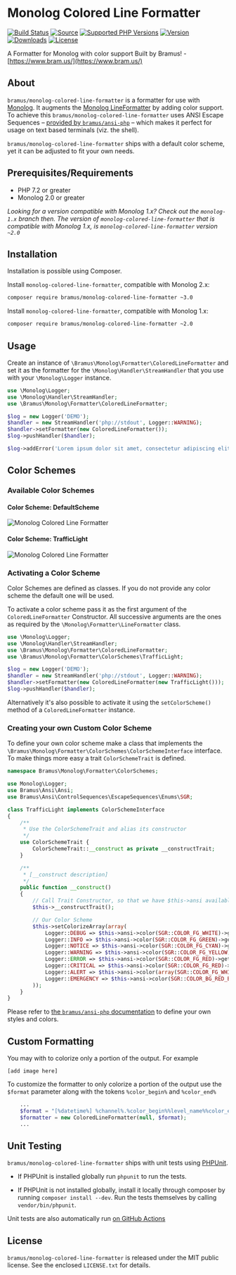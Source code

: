 # Monolog Colored Line Formatter

[![Build Status](https://github.com/bramus/monolog-colored-line-formatter/workflows/CI/badge.svg)](https://github.com/bramus/monolog-colored-line-formatter/actions) [![Source](http://img.shields.io/badge/source-bramus/monolog--colored--line--formatter-blue.svg?style=flat-square)](https://github.com/bramus/monolog-colored-line-formatter) [![Supported PHP Versions](https://img.shields.io/packagist/php-v/bramus/monolog-colored-line-formatter)](https://github.com/bramus/monolog-colored-line-formatter) [![Version](https://img.shields.io/packagist/v/bramus/monolog-colored-line-formatter.svg?style=flat-square)](https://packagist.org/packages/bramus/monolog-colored-line-formatter) [![Downloads](https://img.shields.io/packagist/dt/bramus/monolog-colored-line-formatter.svg?style=flat-square)](https://packagist.org/packages/bramus/monolog-colored-line-formatter/stats) [![License](https://img.shields.io/packagist/l/bramus/monolog-colored-line-formatter.svg?style=flat-square)](https://github.com/bramus/monolog-colored-line-formatter/blob/master/LICENSE.txt)

A Formatter for Monolog with color support
Built by Bramus! - [https://www.bram.us/](https://www.bram.us/)

## About

`bramus/monolog-colored-line-formatter` is a formatter for use with [Monolog](https://github.com/Seldaek/monolog). It augments the [Monolog LineFormatter](https://github.com/Seldaek/monolog/blob/master/src/Monolog/Formatter/LineFormatter.php) by adding color support. To achieve this `bramus/monolog-colored-line-formatter` uses ANSI Escape Sequences – [provided by `bramus/ansi-php`](https://github.com/bramus/ansi-php) – which makes it perfect for usage on text based terminals (viz. the shell).

`bramus/monolog-colored-line-formatter` ships with a default color scheme, yet it can be adjusted to fit your own needs.

## Prerequisites/Requirements

- PHP 7.2 or greater
- Monolog 2.0 or greater

_Looking for a version compatible with Monolog 1.x? Check out the `monolog-1.x` branch then. The version of `monolog-colored-line-formatter` that is compatible with Monolog 1.x, is `monolog-colored-line-formatter` version `~2.0`_

## Installation

Installation is possible using Composer.

Install `monolog-colored-line-formatter`, compatible with Monolog 2.x:

```bash
composer require bramus/monolog-colored-line-formatter ~3.0
```

Install `monolog-colored-line-formatter`, compatible with Monolog 1.x:

```bash
composer require bramus/monolog-colored-line-formatter ~2.0
```

## Usage

Create an instance of `\Bramus\Monolog\Formatter\ColoredLineFormatter` and set it as the formatter for the `\Monolog\Handler\StreamHandler` that you use with your `\Monolog\Logger` instance.

```php
use \Monolog\Logger;
use \Monolog\Handler\StreamHandler;
use \Bramus\Monolog\Formatter\ColoredLineFormatter;

$log = new Logger('DEMO');
$handler = new StreamHandler('php://stdout', Logger::WARNING);
$handler->setFormatter(new ColoredLineFormatter());
$log->pushHandler($handler);

$log->addError('Lorem ipsum dolor sit amet, consectetur adipiscing elit.');
```

## Color Schemes

### Available Color Schemes

#### Color Scheme: DefaultScheme

![Monolog Colored Line Formatter](https://user-images.githubusercontent.com/11269635/28756233-c9f63abe-756a-11e7-883f-a084f35c55e7.gif)

#### Color Scheme: TrafficLight

![Monolog Colored Line Formatter](https://user-images.githubusercontent.com/11269635/28756238-df0a5598-756a-11e7-929a-201bef89e6a2.gif)

### Activating a Color Scheme

Color Schemes are defined as classes. If you do not provide any color scheme the default one will be used.

To activate a color scheme pass it as the first argument of the `ColoredLineFormatter` Constructor. All successive arguments are the ones as required by the `\Monolog\Formatter\LineFormatter` class.

```php
use \Monolog\Logger;
use \Monolog\Handler\StreamHandler;
use \Bramus\Monolog\Formatter\ColoredLineFormatter;
use \Bramus\Monolog\Formatter\ColorSchemes\TrafficLight;

$log = new Logger('DEMO');
$handler = new StreamHandler('php://stdout', Logger::WARNING);
$handler->setFormatter(new ColoredLineFormatter(new TrafficLight()));
$log->pushHandler($handler);
```

Alternatively it's also possible to activate it using the `setColorScheme()` method of a `ColoredLineFormatter` instance.

### Creating your own Custom Color Scheme

To define your own color scheme make a class that implements the `\Bramus\Monolog\Formatter\ColorSchemes\ColorSchemeInterface` interface. To make things more easy a trait `ColorSchemeTrait` is defined.

```php
namespace Bramus\Monolog\Formatter\ColorSchemes;

use Monolog\Logger;
use Bramus\Ansi\Ansi;
use Bramus\Ansi\ControlSequences\EscapeSequences\Enums\SGR;

class TrafficLight implements ColorSchemeInterface
{
    /**
     * Use the ColorSchemeTrait and alias its constructor
     */
    use ColorSchemeTrait {
        ColorSchemeTrait::__construct as private __constructTrait;
    }

    /**
     * [__construct description]
     */
    public function __construct()
    {
        // Call Trait Constructor, so that we have $this->ansi available
        $this->__constructTrait();

        // Our Color Scheme
        $this->setColorizeArray(array(
            Logger::DEBUG => $this->ansi->color(SGR::COLOR_FG_WHITE)->get(),
            Logger::INFO => $this->ansi->color(SGR::COLOR_FG_GREEN)->get(),
            Logger::NOTICE => $this->ansi->color(SGR::COLOR_FG_CYAN)->get(),
            Logger::WARNING => $this->ansi->color(SGR::COLOR_FG_YELLOW)->get(),
            Logger::ERROR => $this->ansi->color(SGR::COLOR_FG_RED)->get(),
            Logger::CRITICAL => $this->ansi->color(SGR::COLOR_FG_RED)->underline()->get(),
            Logger::ALERT => $this->ansi->color(array(SGR::COLOR_FG_WHITE, SGR::COLOR_BG_RED_BRIGHT))->get(),
            Logger::EMERGENCY => $this->ansi->color(SGR::COLOR_BG_RED_BRIGHT)->blink()->color(SGR::COLOR_FG_WHITE)->get(),
        ));
    }
}
```

Please refer to [the `bramus/ansi-php` documentation](https://github.com/bramus/ansi-php) to define your own styles and colors.

## Custom Formatting
You may with to colorize only a portion of the output.  For example

    [add image here]

To customize the formatter to only colorize a portion of the output use the `$format` parameter along with the tokens
`%color_begin%` and `%color_end%`
```php
    ...
    $format = "[%datetime%] %channel%.%color_begin%%level_name%%color_end%: %message% %context% %extra%\n";
    $formatter = new ColoredLineFormatter(null, $format);
    ...
```


## Unit Testing

`bramus/monolog-colored-line-formatter` ships with unit tests using [PHPUnit](https://github.com/sebastianbergmann/phpunit/).

- If PHPUnit is installed globally run `phpunit` to run the tests.

- If PHPUnit is not installed globally, install it locally through composer by running `composer install --dev`. Run the tests themselves by calling `vendor/bin/phpunit`.

Unit tests are also automatically run [on GitHub Actions](https://github.com/bramus/monolog-colored-line-formatter/actions?query=workflow%3ACI)

## License

`bramus/monolog-colored-line-formatter` is released under the MIT public license. See the enclosed `LICENSE.txt` for details.

